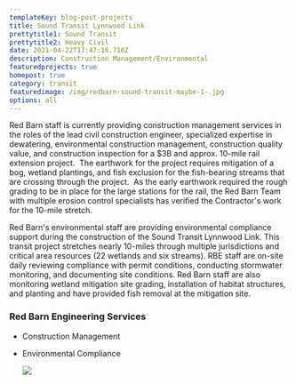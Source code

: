 ```yaml
---
templateKey: blog-post-projects
title: Sound Transit Lynnwood Link
prettytitle1: Sound Transit
prettytitle2: Heavy Civil
date: 2021-04-22T17:47:16.716Z
description: Construction Management/Environmental
featuredprojects: true
homepost: true
category: transit
featuredimage: /img/redbarn-sound-transit-maybe-1-.jpg
options: all
---
```

Red Barn staff is currently providing construction management services in the roles of the lead civil construction engineer, specialized expertise in dewatering, environmental construction management, construction quality value, and construction inspection for a $3B and approx. 10-mile rail extension project.  The earthwork for the project requires mitigation of a bog, wetland plantings, and fish exclusion for the fish-bearing streams that are crossing through the project.  As the early earthwork required the rough grading to be in place for the large stations for the rail, the Red Barn Team with multiple erosion control specialists has verified the Contractor's work for the 10-mile stretch.

Red Barn's environmental staff are providing environmental compliance support during the construction of the Sound Transit Lynnwood Link. This transit project stretches nearly 10-miles through multiple jurisdictions and critical area resources (22 wetlands and six streams). RBE staff are on-site daily reviewing compliance with permit conditions, conducting stormwater monitoring, and documenting site conditions. Red Barn staff are also monitoring wetland mitigation site grading, installation of habitat structures, and planting and have provided fish removal at the mitigation site.

### Red Barn Engineering Services

* Construction Management
* Environmental Compliance

  ![](/img/lynnwoodlink-expansion-mountlake-terrace-station-aerial-201908.jpg)